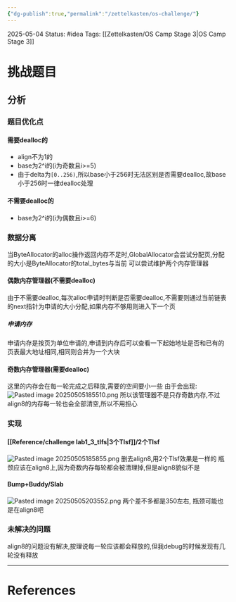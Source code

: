 ```yaml
---
{"dg-publish":true,"permalink":"/zettelkasten/os-challenge/"}
---
```


2025-05-04
Status: #idea
Tags: [[Zettelkasten/OS Camp Stage 3\|OS Camp Stage 3]]

# 挑战题目
## 分析
### 题目优化点
#### 需要dealloc的
- align不为1的
- base为2^i的(i为奇数且i>=5)
- 由于delta为`[0..256)`,所以base小于256时无法区别是否需要dealloc,故base小于256时一律dealloc处理
#### 不需要dealloc的
- base为2^i的(i为偶数且i>=6)
### 数据分离
当ByteAllocator的alloc操作返回内存不足时,GlobalAllocator会尝试分配页,分配的大小是ByteAllocator的total_bytes与当前
可以尝试维护两个内存管理器

#### 偶数内存管理器(不需要dealloc)
由于不需要dealloc,每次alloc申请时判断是否需要dealloc,不需要则通过当前链表的next指针为申请的大小分配,如果内存不够用则进入下一个页
##### 申请内存
申请内存是按页为单位申请的,申请到内存后可以查看一下起始地址是否和已有的页表最大地址相同,相同则合并为一个大块

#### 奇数内存管理器(需要dealloc)
这里的内存会在每一轮完成之后释放,需要的空间要小一些
由于会出现:![Pasted image 20250505185510.png](/img/user/Files/Pasted%20image%2020250505185510.png)
所以该管理器不是只存奇数内存,不过align8的内存每一轮也会全部清空,所以不用担心

### 实现
#### [[Reference/challenge lab1_3_tlfs\|3个Tlsf]]/2个Tlsf
![Pasted image 20250505185855.png](/img/user/Files/Pasted%20image%2020250505185855.png)
删去align8,用2个Tlsf效果是一样的
瓶颈应该在align8上,因为奇数内存每轮都会被清理掉,但是align8貌似不是

#### Bump+Buddy/Slab
![Pasted image 20250505203552.png](/img/user/Files/Pasted%20image%2020250505203552.png)
两个差不多都是350左右,
瓶颈可能也是在align8吧

### 未解决的问题
align8的问题没有解决,按理说每一轮应该都会释放的,但我debug的时候发现有几轮没有释放

___
# References